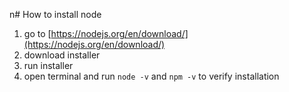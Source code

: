n# How to install node

1. go to [https://nodejs.org/en/download/](https://nodejs.org/en/download/)
2. download installer
3. run installer
4. open terminal and run `node -v` and `npm -v` to verify installation

